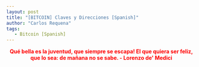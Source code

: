 ```yaml
---
layout: post
title: "[BITCOIN] Claves y Direcciones [Spanish]"
author: "Carlos Requena"
tags:
   - Bitcoin [Spanish]
---
```


<div style="text-align:center"><span style="color:red;font-weight: bold">Qué bella es la juventud, que siempre se escapa! El que quiera ser feliz, que lo sea: de mañana no se sabe.
- Lorenzo de' Medici</span></div>
